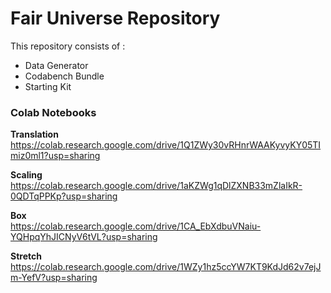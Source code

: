# Fair Universe Repository

This repository consists of :
- Data Generator
- Codabench Bundle
- Starting Kit 


### Colab Notebooks

**Translation**  
https://colab.research.google.com/drive/1Q1ZWy30vRHnrWAAKyvyKY05TImiz0ml1?usp=sharing

**Scaling**  
https://colab.research.google.com/drive/1aKZWg1qDlZXNB33mZlaIkR-0QDTqPPKp?usp=sharing

**Box**  
https://colab.research.google.com/drive/1CA_EbXdbuVNaiu-YQHpqYhJICNyV6tVL?usp=sharing

**Stretch**  
https://colab.research.google.com/drive/1WZy1hz5ccYW7KT9KdJd62v7ejJm-YefV?usp=sharing


